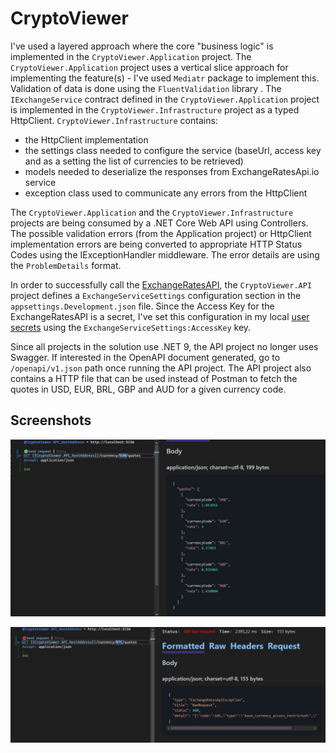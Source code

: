 # CryptoViewer

I've used a layered approach where the core "business logic" is implemented in the `CryptoViewer.Application` project.
The `CryptoViewer.Application` project uses a vertical slice approach for implementing the feature(s) - I've used `Mediatr` package to implement this.
Validation of data is done using the `FluentValidation` library .
The `IExchangeService` contract defined in the `CryptoViewer.Application` project is implemented in the `CryptoViewer.Infrastructure` project as a typed HttpClient.
`CryptoViewer.Infrastructure` contains:
- the HttpClient implementation 
- the settings class needed to configure the service (baseUrl, access key and as a setting the list of currencies to be retrieved)
- models needed to deserialize the responses from ExchangeRatesApi.io service
- exception class used to communicate any errors from the HttpClient

The `CryptoViewer.Application` and the `CryptoViewer.Infrastructure` projects are being consumed by a .NET Core Web API using Controllers.
The possible validation errors (from the Application project) or HttpClient implementation errors are being converted
to appropriate HTTP Status Codes using the IExceptionHandler middleware. The error details are using the `ProblemDetails` format. 

In order to successfully call the [ExchangeRatesAPI](https://exchangeratesapi.io/), the `CryptoViewer.API` project defines a `ExchangeServiceSettings` configuration section in the `appsettings.Development.json` file.
Since the Access Key for the ExchangeRatesAPI is a secret, I've set this configuration in my local [user secrets](https://learn.microsoft.com/en-us/aspnet/core/security/app-secrets?view=aspnetcore-9.0&tabs=windows) using the `ExchangeServiceSettings:AccessKey` key.

Since all projects in the solution use .NET 9, the API project no longer uses Swagger. If interested in the OpenAPI document generated, go to `/openapi/v1.json` path once running the API project.
The API project also contains a HTTP file that can be used instead of Postman to fetch the quotes in USD, EUR, BRL, GBP and AUD for a given currency code.

## Screenshots
![image](screenshots/success.jpg)

![image](screenshots/error.jpg)